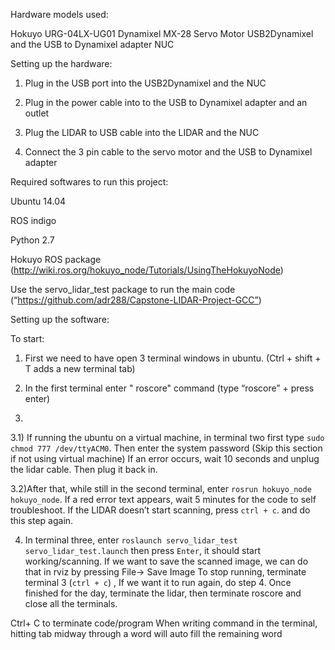 Hardware models used:

Hokuyo URG-04LX-UG01 
Dynamixel MX-28 Servo Motor
USB2Dynamixel and the USB to Dynamixel adapter
NUC


Setting up the hardware:

1) Plug in the USB port into the USB2Dynamixel and the NUC

2) Plug in the power cable into to the USB to Dynamixel adapter and an outlet 

3) Plug the LIDAR to USB cable into the LIDAR and the NUC

4) Connect the 3 pin cable to the servo motor and the USB to Dynamixel adapter


Required softwares to run this project:

Ubuntu 14.04

ROS indigo

Python 2.7

Hokuyo ROS package
(http://wiki.ros.org/hokuyo_node/Tutorials/UsingTheHokuyoNode)

Use the servo_lidar_test package to run the main code (“https://github.com/adr288/Capstone-LIDAR-Project-GCC”)

Setting up the software:

To start:

1) First we need to have open 3 terminal windows in ubuntu. (Ctrl + shift  + T adds a new terminal tab)

2) In the first terminal enter " roscore" command (type “roscore” + press enter)


3) 

   3.1) If running the ubuntu on a virtual machine, in terminal two first type `sudo chmod 777 /dev/ttyACM0`. Then enter the system password (Skip this section if not using virtual machine) If an error occurs, wait 10 seconds and unplug the lidar cable. Then plug it back in.

   3.2)After that, while still in the second terminal, enter `rosrun hokuyo_node hokuyo_node`. If a red error text appears, wait 5 minutes for the code to self troubleshoot. If the LIDAR doesn’t start scanning, press `ctrl + c`. and do this step again.

4) In terminal three, enter `roslaunch servo_lidar_test servo_lidar_test.launch` then press `Enter`, it should start working/scanning. If we want to save the scanned image, we can do that in rviz by pressing File→ Save Image
To stop running, terminate terminal 3 (`ctrl + c`) ,
If we want it to run again, do step 4.
Once finished for the day, terminate the lidar, then
 terminate roscore and close all the terminals.

Ctrl+ C to terminate code/program
When writing command in the terminal, hitting tab midway through a word will auto fill the remaining word


